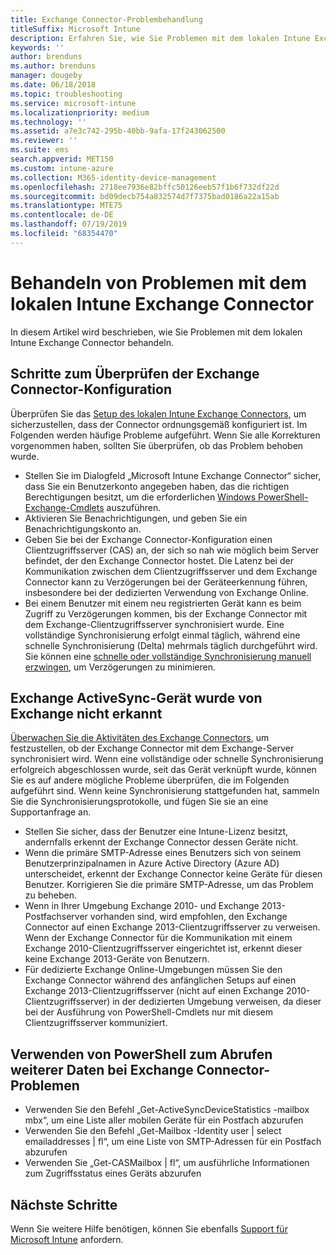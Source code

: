 ```yaml
---
title: Exchange Connector-Problembehandlung
titleSuffix: Microsoft Intune
description: Erfahren Sie, wie Sie Problemen mit dem lokalen Intune Exchange Connector behandeln.
keywords: ''
author: brenduns
ms.author: brenduns
manager: dougeby
ms.date: 06/18/2018
ms.topic: troubleshooting
ms.service: microsoft-intune
ms.localizationpriority: medium
ms.technology: ''
ms.assetid: a7e3c742-295b-40bb-9afa-17f243062500
ms.reviewer: ''
ms.suite: ems
search.appverid: MET150
ms.custom: intune-azure
ms.collection: M365-identity-device-management
ms.openlocfilehash: 2718ee7936e82bffc50126eeb57f1b6f732df22d
ms.sourcegitcommit: bd09decb754a832574d7f7375bad0186a22a15ab
ms.translationtype: MTE75
ms.contentlocale: de-DE
ms.lasthandoff: 07/19/2019
ms.locfileid: "68354470"
---
```

# <a name="troubleshoot-the-intune-on-premises-exchange-connector"></a>Behandeln von Problemen mit dem lokalen Intune Exchange Connector

In diesem Artikel wird beschrieben, wie Sie Problemen mit dem lokalen Intune Exchange Connector behandeln.

## <a name="steps-for-checking-the-connector-configuration"></a>Schritte zum Überprüfen der Exchange Connector-Konfiguration 

Überprüfen Sie das [Setup des lokalen Intune Exchange Connectors](exchange-connector-install.md), um sicherzustellen, dass der Connector ordnungsgemäß konfiguriert ist. Im Folgenden werden häufige Probleme aufgeführt. Wenn Sie alle Korrekturen vorgenommen haben, sollten Sie überprüfen, ob das Problem behoben wurde.

- Stellen Sie im Dialogfeld „Microsoft Intune Exchange Connector“ sicher, dass Sie ein Benutzerkonto angegeben haben, das die richtigen Berechtigungen besitzt, um die erforderlichen [Windows PowerShell-Exchange-Cmdlets](exchange-connector-install.md#exchange-cmdlet-requirements) auszuführen.
- Aktivieren Sie Benachrichtigungen, und geben Sie ein Benachrichtigungskonto an.
- Geben Sie bei der Exchange Connector-Konfiguration einen Clientzugriffsserver (CAS) an, der sich so nah wie möglich beim Server befindet, der den Exchange Connector hostet. Die Latenz bei der Kommunikation zwischen dem Clientzugriffsserver und dem Exchange Connector kann zu Verzögerungen bei der Geräteerkennung führen, insbesondere bei der dedizierten Verwendung von Exchange Online.
- Bei einem Benutzer mit einem neu registrierten Gerät kann es beim Zugriff zu Verzögerungen kommen, bis der Exchange Connector mit dem Exchange-Clientzugriffsserver synchronisiert wurde. Eine vollständige Synchronisierung erfolgt einmal täglich, während eine schnelle Synchronisierung (Delta) mehrmals täglich durchgeführt wird.  Sie können eine [schnelle oder vollständige Synchronisierung manuell erzwingen](exchange-connector-install.md#manually-force-a-quick-sync-or-full-sync), um Verzögerungen zu minimieren.
 
## <a name="exchange-activesync-device-not-discovered-from-exchange"></a>Exchange ActiveSync-Gerät wurde von Exchange nicht erkannt
[Überwachen Sie die Aktivitäten des Exchange Connectors](exchange-connector-install.md#on-premises-exchange-connector-high-availability-support), um festzustellen, ob der Exchange Connector mit dem Exchange-Server synchronisiert wird. Wenn eine vollständige oder schnelle Synchronisierung erfolgreich abgeschlossen wurde, seit das Gerät verknüpft wurde, können Sie es auf andere mögliche Probleme überprüfen, die im Folgenden aufgeführt sind. Wenn keine Synchronisierung stattgefunden hat, sammeln Sie die Synchronisierungsprotokolle, und fügen Sie sie an eine Supportanfrage an.

- Stellen Sie sicher, dass der Benutzer eine Intune-Lizenz besitzt, andernfalls erkennt der Exchange Connector dessen Geräte nicht.
- Wenn die primäre SMTP-Adresse eines Benutzers sich von seinem Benutzerprinzipalnamen in Azure Active Directory (Azure AD) unterscheidet, erkennt der Exchange Connector keine Geräte für diesen Benutzer. Korrigieren Sie die primäre SMTP-Adresse, um das Problem zu beheben.
- Wenn in Ihrer Umgebung Exchange 2010- und Exchange 2013-Postfachserver vorhanden sind, wird empfohlen, den Exchange Connector auf einen Exchange 2013-Clientzugriffsserver zu verweisen. Wenn der Exchange Connector für die Kommunikation mit einem Exchange 2010-Clientzugriffsserver eingerichtet ist, erkennt dieser keine Exchange 2013-Geräte von Benutzern. 
- Für dedizierte Exchange Online-Umgebungen müssen Sie den Exchange Connector während des anfänglichen Setups auf einen Exchange 2013-Clientzugriffsserver (nicht auf einen Exchange 2010-Clientzugriffsserver) in der dedizierten Umgebung verweisen, da dieser bei der Ausführung von PowerShell-Cmdlets nur mit diesem Clientzugriffsserver kommuniziert.


## <a name="using-powershell-to-get-more-data-on-exchange-connector-issues"></a>Verwenden von PowerShell zum Abrufen weiterer Daten bei Exchange Connector-Problemen
- Verwenden Sie den Befehl „Get-ActiveSyncDeviceStatistics -mailbox mbx“, um eine Liste aller mobilen Geräte für ein Postfach abzurufen
- Verwenden Sie den Befehl „Get-Mailbox -Identity user | select emailaddresses | fl“, um eine Liste von SMTP-Adressen für ein Postfach abzurufen
- Verwenden Sie „Get-CASMailbox <upn> | fl“, um ausführliche Informationen zum Zugriffsstatus eines Geräts abzurufen

## <a name="next-steps"></a>Nächste Schritte
Wenn Sie weitere Hilfe benötigen, können Sie ebenfalls [Support für Microsoft Intune](get-support.md) anfordern.
